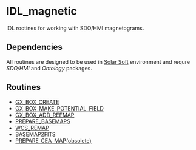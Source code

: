 # IDL_magnetic

IDL rootines for working with SDO/HMI magnetograms.

## Dependencies
All routines are designed to be used in [Solar Soft](http://www.lmsal.com/solarsoft/sswdoc/sswdoc_jtop.html) environment and requre _SDO/HMI_ and _Ontology_ packages.

## Routines
* [GX_BOX_CREATE](doc/gx_box_create.md)
* [GX_BOX_MAKE_POTENTIAL_FIELD](doc/gx_box_make_potential_field.md)
* [GX_BOX_ADD_REFMAP](doc/gx_box_add_refmap.md)
* [PREPARE_BASEMAPS](doc/prepare_basemaps.md)
* [WCS_REMAP](doc/wcs_remap.md)
* [BASEMAP2FITS](doc/basemap2fits.md)
* [PREPARE_CEA_MAP(obsolete)](doc/prepare_cea_map.md)
